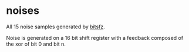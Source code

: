 # noises

All 15 noise samples generated by [bitsfz](https://github.com/smaldragon/BitSfz/). 

Noise is generated on a 16 bit shift register with a feedback composed of the xor of bit 0 and bit n.
